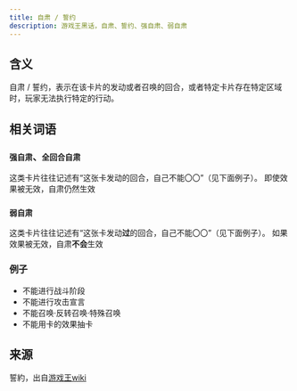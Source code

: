 ```yaml
---
title: 自肃 / 誓约
description: 游戏王黑话，自肃、誓约、强自肃、弱自肃
---
```


## 含义

自肃 / 誓约，表示在该卡片的发动或者召唤的回合，或者特定卡片存在特定区域时，玩家无法执行特定的行动。

## 相关词语

### `强自肃`、`全回合自肃`

这类卡片往往记述有“这张卡发动的回合，自己不能〇〇”（见下面例子）。
即使效果被无效，自肃仍然生效

### `弱自肃`

这类卡片往往记述有“这张卡发动**过**的回合，自己不能〇〇”（见下面例子）。
如果效果被无效，自肃**不会**生效

### 例子

- 不能进行战斗阶段
- 不能进行攻击宣言
- 不能召唤·反转召唤·特殊召唤
- 不能用卡的效果抽卡

## 来源

誓約，出自[游戏王wiki](https://yugioh-wiki.net/index.php?%C0%C0%CC%F3%B8%FA%B2%CC)
